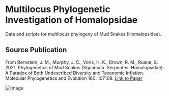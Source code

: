 # Multilocus Phylogenetic Investigation of Homalopsidae
Data and scripts for multilocus phylogeny of Mud Snakes (Homalopsidae). 

## Source Publication
From Bernstein, J. M., Murphy, J. C., Voris, H. K., Brown, R. M., Ruane, S. 2021. Phylogenetics of Mud Snakes (Squamata: Serpentes: 
Homalopsidae): A Paradox of Both Undescribed Diversity and Taxonomic Inflation. Molecular Phylogenetics and Evolution 160: 107109.
[Link to Paper](https://static1.squarespace.com/static/633a1ad2337f6700f6fcf3de/t/6344ec2cba833d7984fec29e/1665461295127/Bernstein-et-al_Homalopsidae_MPE2021.pdf)

![Image](https://ars.els-cdn.com/content/image/1-s2.0-S1055790321000427-ga1_lrg.jpg)
